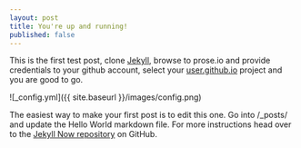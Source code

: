 ```yaml
---
layout: post
title: You're up and running!
published: false
---
```


This is the first test post, clone [Jekyll](http://jekyllrb.com/), browse to prose.io and provide credentials to your github account, select your [user.github.io](https://gerryamurphy.github.io) project and you are good to go.

![_config.yml]({{ site.baseurl }}/images/config.png)

The easiest way to make your first post is to edit this one. Go into /_posts/ and update the Hello World markdown file. For more instructions head over to the [Jekyll Now repository](https://github.com/barryclark/jekyll-now) on GitHub.
